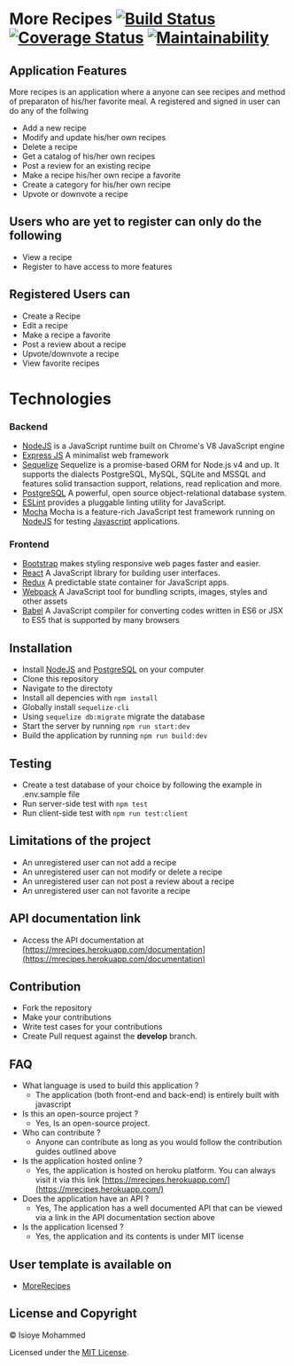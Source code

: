 # More Recipes  [![Build Status](https://travis-ci.org/codestaintin/More_Recipes.svg?branch=develop)](https://travis-ci.org/codestaintin/More_Recipes) [![Coverage Status](https://coveralls.io/repos/github/codestaintin/More_Recipes/badge.svg?branch=develop)](https://coveralls.io/github/codestaintin/More_Recipes?branch=develop) [![Maintainability](https://api.codeclimate.com/v1/badges/ab6da5612815d0af82b6/maintainability)](https://codeclimate.com/github/codestaintin/More_Recipes/maintainability)

## Application Features
More recipes is an application where a anyone can see recipes and method of preparaton of his/her favorite meal. A registered and signed in user can do any of the follwing
- Add a new recipe
- Modify and update his/her own recipes
- Delete a recipe
- Get a catalog of his/her own recipes
- Post a review for an existing recipe
- Make a recipe his/her own recipe a favorite
- Create a category for his/her own recipe
- Upvote or downvote a recipe

## Users who are yet to register can only do the following
- View a recipe
- Register to have access to more features

## Registered Users can
- Create a Recipe
- Edit a recipe
- Make a recipe a favorite
- Post a review about a recipe
- Upvote/downvote a recipe
- View favorite recipes

# Technologies
### Backend
- [NodeJS](http://nodejs.org/en) is a JavaScript runtime built on Chrome's V8 JavaScript engine
- [Express JS](http://express.com) A minimalist web framework
- [Sequelize](http://docs.sequelizejs.com/) Sequelize is a promise-based ORM for Node.js v4 and up. It supports the dialects PostgreSQL, MySQL, SQLite and MSSQL and features solid transaction support, relations, read replication and more.
- [PostgreSQL](https://www.postgresql.org/) A powerful, open source object-relational database system.
- [ESLint](eslint.org) provides a pluggable linting utility for JavaScript.
- [Mocha](https://mochajs.org/) Mocha is a feature-rich JavaScript test framework running on [NodeJS](nodejs.org/en) for testing [Javascript](javascript.com) applications.

### Frontend
- [Bootstrap](https://getbootstrap.com/) makes styling responsive web pages faster and easier.
- [React](https://facebook.github.io/react/) A JavaScript library for building user interfaces.
- [Redux](http://redux.js.org/) A predictable state container for JavaScript apps.
- [Webpack](https://webpack.js.org/) A JavaScript tool for bundling scripts, images, styles and other assets
- [Babel](https://babeljs.io/) A JavaScript compiler for converting codes written in ES6 or JSX to ES5 that is supported by many browsers

## Installation
- Install [NodeJS](http://nodejs.org/en) and [PostgreSQL](https://www.postgresql.org/) on your computer
- Clone this repository
- Navigate to the directoty
- Install all depencies with ```npm install```
- Globally install ```sequelize-cli```
- Using ```sequelize db:migrate``` migrate the database
- Start the server by running ```npm run start:dev```
- Build the application by running ``npm run build:dev``

## Testing
-   Create a test database of your choice by following the example in .env.sample file
-   Run server-side test with `npm test`
-   Run client-side test with `npm run test:client`

## Limitations of the project
- An unregistered user can not add a recipe
- An unregistered user can not modify or delete a recipe
- An unregistered user can not post a review about a recipe
- An unregistered user can not favorite a recipe

## API documentation link
- Access the API documentation at [https://mrecipes.herokuapp.com/documentation](https://mrecipes.herokuapp.com/documentation)

## Contribution
  * Fork the repository
  * Make your contributions
  * Write test cases for your contributions
  * Create Pull request against the **develop** branch.

## FAQ

* What language is used to build this application ?
  - The application (both front-end and back-end) is entirely built with javascript
* Is this an open-source project ?
  - Yes, Is an open-source project.
* Who can contribute ?
  - Anyone can contribute as long as you would follow the contribution guides outlined above
* Is the application hosted online ?
  - Yes, the application is hosted on heroku platform. You can always visit it via this link [https://mrecipes.herokuapp.com/](https://mrecipes.herokuapp.com/)
* Does the application have an API ?
  - Yes, The application has a well documented API that can be viewed via a link in the API documentation section above
* Is the application licensed ? 
  - Yes, the application and its contents is under MIT license
  
## User template is available on
- [MoreRecipes](https://codestaintin.github.io/more_recipes_ui)

## License and Copyright
&copy; Isioye Mohammed

Licensed under the [MIT License](LICENSE).
